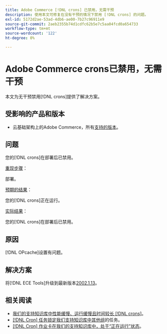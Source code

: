 ```yaml
---
title: Adobe Commerce [!DNL crons] 已禁用，无需干预
description: 使用本文可修复在没有干预的情况下禁用 [!DNL crons] 的问题。
exl-id: 5172d2ae-53ad-4db6-ae00-7b27c96911e9
source-git-commit: 2aeb2355b74d1cdfc62b5e7c5aa04fcd0a654733
workflow-type: tm+mt
source-wordcount: '122'
ht-degree: 0%

---
```


# Adobe Commerce crons已禁用，无需干预

本文为无干预禁用[!DNL crons]提供了解决方案。

## 受影响的产品和版本

* 云基础架构上的Adobe Commerce，所有[支持的版本](https://www.adobe.com/content/dam/cc/en/legal/terms/enterprise/pdfs/Adobe-Commerce-Software-Lifecycle-Policy.pdf)。

## 问题

您的[!DNL crons]在部署后已禁用。

<u>重现步骤</u>：

部署。

<u>预期的结果</u>：

您的[!DNL crons]正在运行。

<u>实际结果</u>：

您的[!DNL crons]在部署后已禁用。

## 原因

[!DNL OPcache]设置有问题。

## 解决方案

将[!DNL ECE Tools]升级到最新版本[2002.1.13](https://experienceleague.adobe.com/en/docs/commerce-cloud-service/user-guide/release-notes/ece-tools-package#v2002113)。

## 相关阅读

* [我们的支持知识库中性能缓慢、运行缓慢且时间较长 [!DNL crons]](https://experienceleague.adobe.com/docs/commerce-knowledge-base/kb/troubleshooting/miscellaneous/slow-performance-slow-and-long-running-crons.html)。
* [[!DNL Cron] 任务锁定我们支持知识库中其他组](https://experienceleague.adobe.com/docs/commerce-knowledge-base/kb/troubleshooting/miscellaneous/cron-tasks-lock-tasks-from-other-groups.html?lang=en)的任务。
* [[!DNL Cron] 作业卡在我们的支持知识库中，处于“正在运行”状态](https://experienceleague.adobe.com/docs/commerce-knowledge-base/kb/troubleshooting/miscellaneous/cron-job-is-stuck-in-running-status.html?lang=en)。
